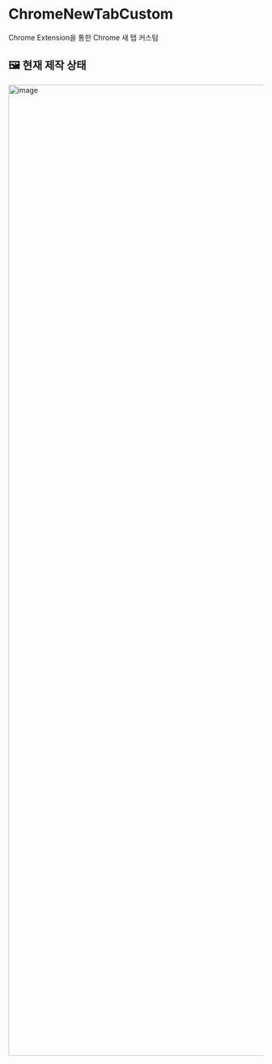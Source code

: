 # ChromeNewTabCustom
Chrome Extension을 통한 Chrome 새 탭 커스텀

## 🖼 현재 제작 상태

<img width="1920" alt="image" src="https://github.com/isayaksh/ChromeNewTabCustom/assets/85926257/04e83f52-ba1d-416c-be29-ff0af18717d9">
